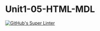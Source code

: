 # Unit1-05-HTML-MDL
[![GitHub's Super Linter](https://github.com/ICS20-Programming-ZoiaB/Unit1-05-HTML-MDL/tree/main/.github/workflows/workflows/GitHub's%20Super%20Linter/badge.svg)](https://github.com/ICS20-Programming-ZoiaB/Unit1-05-HTML-MDL/tree/main/.github/workflows/actions)
